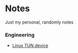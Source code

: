 # Notes

Just my personal, randomly notes

### Engineering

- [Linux TUN device](./engineering/linux-tun-device.md)
